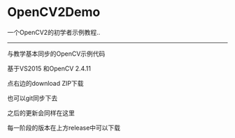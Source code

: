 # OpenCV2Demo
一个OpenCV2的初学者示例教程..

<hr>

与教学基本同步的OpenCV示例代码

基于VS2015 和OpenCV 2.4.11




点右边的download ZIP下载

也可以git同步下去

之后的更新会同样在这里

每一阶段的版本在上方release中可以下载
